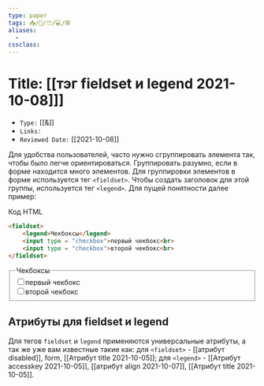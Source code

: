 ```yaml
---
type: paper
tags: 📥️/📜️/🩳/💻/🕸
aliases:
  - 
cssclass: 
---
```




# Title: **[[тэг fieldset и legend 2021-10-08]]]**
- `Type:` [[&]]
- `Links:`
- `Reviewed Date:` [[2021-10-08]]

Для удобства пользователей, часто нужно сгруппировать элемента так, чтобы было легче ориентироваться. Группировать разумно, если в форме находится много элементов. Для группировки элементов в форме используется тег `<fieldset>`. Чтобы создать заголовок для этой группы, используется тег `<legend>`. Для пущей понятности далее пример:

Код HTML

```html
<fieldset>  
	<legend>Чекбоксы</legend>   
	<input type = "checkbox">первый чекбокс<br>   
	<input type = "checkbox">второй чекбокс<br>
</fieldset>
```

<fieldset>  
	<legend>Чекбоксы</legend>   
	<input type = "checkbox">первый чекбокс<br>   
	<input type = "checkbox">второй чекбокс<br>
</fieldset>


## Атрибуты для fieldset и legend

Для тегов `fieldset` и `legend` применяются универсальные атрибуты, а так же уже вам известные такие как: для `<fieldset>` - [[атрибут disabled]], form, [[Атрибут title 2021-10-05]]; для `<legend>` - [[Атрибут accesskey 2021-10-05]], [[атрибут align 2021-10-07]], [[Атрибут title 2021-10-05]].